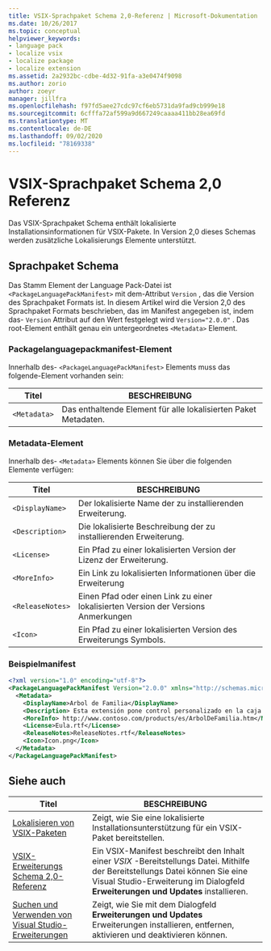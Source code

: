 ```yaml
---
title: VSIX-Sprachpaket Schema 2,0-Referenz | Microsoft-Dokumentation
ms.date: 10/26/2017
ms.topic: conceptual
helpviewer_keywords:
- language pack
- localize vsix
- localize package
- localize extension
ms.assetid: 2a2932bc-cdbe-4d32-91fa-a3e0474f9098
ms.author: zorio
author: zoeyr
manager: jillfra
ms.openlocfilehash: f97fd5aee27cdc97cf6eb5731da9fad9cb999e18
ms.sourcegitcommit: 6cfffa72af599a9d667249caaaa411bb28ea69fd
ms.translationtype: MT
ms.contentlocale: de-DE
ms.lasthandoff: 09/02/2020
ms.locfileid: "78169338"
---
```

# <a name="vsix-language-pack-schema-20-reference"></a>VSIX-Sprachpaket Schema 2,0 Referenz

Das VSIX-Sprachpaket Schema enthält lokalisierte Installationsinformationen für VSIX-Pakete. In Version 2,0 dieses Schemas werden zusätzliche Lokalisierungs Elemente unterstützt.

## <a name="language-pack-schema"></a>Sprachpaket Schema

Das Stamm Element der Language Pack-Datei ist `<PackageLanguagePackManifest>` mit dem-Attribut `Version` , das die Version des Sprachpaket Formats ist. In diesem Artikel wird die Version 2,0 des Sprachpaket Formats beschrieben, das im Manifest angegeben ist, indem das- `Version` Attribut auf den Wert festgelegt wird `Version="2.0.0"` . Das root-Element enthält genau ein untergeordnetes `<Metadata>` Element.

### <a name="packagelanguagepackmanifest-element"></a>Packagelanguagepackmanifest-Element

Innerhalb des- `<PackageLanguagePackManifest>` Elements muss das folgende-Element vorhanden sein:

|Titel|BESCHREIBUNG|
|-----------|-----------------|
|`<Metadata>`| Das enthaltende Element für alle lokalisierten Paket Metadaten.

### <a name="metadata-element"></a>Metadata-Element

Innerhalb des- `<Metadata>` Elements können Sie über die folgenden Elemente verfügen:

|Titel|BESCHREIBUNG|
|-----------|-----------------|
|`<DisplayName>`|Der lokalisierte Name der zu installierenden Erweiterung.|
|`<Description>`|Die lokalisierte Beschreibung der zu installierenden Erweiterung.|
|`<License>`| Ein Pfad zu einer lokalisierten Version der Lizenz der Erweiterung.|
|`<MoreInfo>`| Ein Link zu lokalisierten Informationen über die Erweiterung|
|`<ReleaseNotes>`| Einen Pfad oder einen Link zu einer lokalisierten Version der Versions Anmerkungen|
|`<Icon>`| Ein Pfad zu einer lokalisierten Version des Erweiterungs Symbols.|

### <a name="sample-manifest"></a>Beispielmanifest

```xml
<?xml version="1.0" encoding="utf-8"?>
<PackageLanguagePackManifest Version="2.0.0" xmlns="http://schemas.microsoft.com/developer/vsx-schema/2011">
  <Metadata>
    <DisplayName>Arbol de Familia</DisplayName>
    <Description> Esta extensión pone control personalizado en la caja de herramientas por manejar información de familia.</Description>
    <MoreInfo> http://www.contoso.com/products/es/ArbolDeFamilia.htm</MoreInfo>
    <License>Eula.rtf</License>
    <ReleaseNotes>ReleaseNotes.rtf</ReleaseNotes>
    <Icon>Icon.png</Icon>
  </Metadata>
</PackageLanguagePackManifest>
```

## <a name="see-also"></a>Siehe auch

|Titel|BESCHREIBUNG|
|-----------|-----------------|
|[Lokalisieren von VSIX-Paketen](../extensibility/localizing-vsix-packages.md)|Zeigt, wie Sie eine lokalisierte Installationsunterstützung für ein VSIX-Paket bereitstellen.|
|[VSIX-Erweiterungs Schema 2,0-Referenz](../extensibility/vsix-extension-schema-2-0-reference.md)|Ein VSIX-Manifest beschreibt den Inhalt einer *VSIX* -Bereitstellungs Datei. Mithilfe der Bereitstellungs Datei können Sie eine Visual Studio-Erweiterung im Dialogfeld **Erweiterungen und Updates** installieren.|
|[Suchen und Verwenden von Visual Studio-Erweiterungen](../ide/finding-and-using-visual-studio-extensions.md)|Zeigt, wie Sie mit dem Dialogfeld **Erweiterungen und Updates** Erweiterungen installieren, entfernen, aktivieren und deaktivieren können.|
